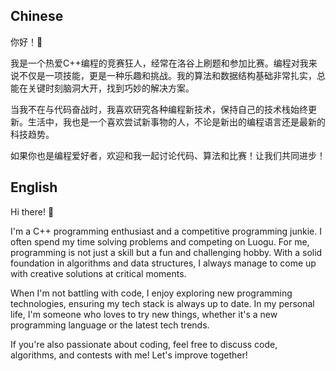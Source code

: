 ## Chinese

你好！👋

我是一个热爱C++编程的竞赛狂人，经常在洛谷上刷题和参加比赛。编程对我来说不仅是一项技能，更是一种乐趣和挑战。我的算法和数据结构基础非常扎实，总能在关键时刻脑洞大开，找到巧妙的解决方案。

当我不在与代码奋战时，我喜欢研究各种编程新技术，保持自己的技术栈始终更新。生活中，我也是一个喜欢尝试新事物的人，不论是新出的编程语言还是最新的科技趋势。

如果你也是编程爱好者，欢迎和我一起讨论代码、算法和比赛！让我们共同进步！

## English

Hi there! 👋

I'm a C++ programming enthusiast and a competitive programming junkie. I often spend my time solving problems and competing on Luogu. For me, programming is not just a skill but a fun and challenging hobby. With a solid foundation in algorithms and data structures, I always manage to come up with creative solutions at critical moments.

When I'm not battling with code, I enjoy exploring new programming technologies, ensuring my tech stack is always up to date. In my personal life, I'm someone who loves to try new things, whether it's a new programming language or the latest tech trends.

If you're also passionate about coding, feel free to discuss code, algorithms, and contests with me! Let's improve together!
